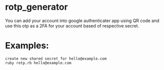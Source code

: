 # rotp_generator
You can add your account into google authenticater app using QR code and use this otp as a 2FA for your account based of respective secret.

# Examples:
    create new shared secret for hello@example.com
    ruby rotp.rb hello@example.com
